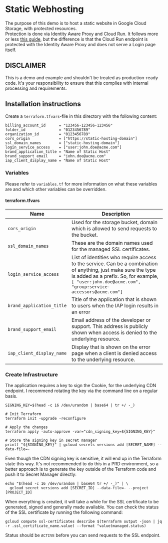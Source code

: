 # Static Webhosting

The purpose of this demo is to host a static website in Google Cloud Storage, with protected resources.  
Protection is done via Identity Aware Proxy and Cloud Run. It follows more or
less [this guide](https://cloud.google.com/community/tutorials/securing-gcs-static-website), but the difference is that
the Cloud Run endpoint is protected with the Identity Aware Proxy and does not serve a Login page itself.

## DISCLAIMER

This is a demo and example and shouldn't be treated as production-ready code.  It's your responsibility to ensure that this complies with internal processing and requirements.

## Installation instructions

Create a `terraform.tfvars`-file in this directory with the following content:

```hcl
billing_account_id      = "123456-123456-123456"
folder_id               = "0123456789"
organization_id         = "0123456789"
cors_origin             = ["https://static-hosting-domain"]
ssl_domain_names        = ["static-hosting-domain"]
login_service_access    = ["user:john.doe@acme.com"]
brand_application_title = "Name of Static Host"
brand_support_email     = "john.doe@acme.com"
iap_client_display_name = "Name of Static Host"
```

### Variables

Please refer to `variables.tf` for more information on what these variables are and which other variables can be
overridden.

#### terraform.tfvars

| Name                      | Description                                                                                                                                                                                                                |
|---------------------------|----------------------------------------------------------------------------------------------------------------------------------------------------------------------------------------------------------------------------|
| `cors_origin`             | Used for the storage bucket, domain which is allowed to send requests to the bucket.                                                                                                                                       |
| `ssl_domain_names`        | These are the domain names used for the managed SSL certificates.                                                                                                                                                          |
| `login_service_access`    | List of identities who require access to the service.  Can be a combination of anything, just make sure the type is added as a prefix.  So, for example, `[ "user:john.doe@acme.com", "group:service-accessors@acme.com"]` |
| `brand_application_title` | Title of the application that is shown to users when the IAP login results in an error                                                                                                                                     |
| `brand_support_email`     | Email address of the developer or support.  This address is publicly shown when access is denied to the underlying resource.                                                                                               |
| `iap_client_display_name` | Display that is shown on the error page when a client is denied access to the underlying resource.                                                                                                                         |

### Create Infrastructure
The application requires a key to sign the Cookie, for the underlying CDN endpoint.  I recommend rotating the key via the command line on a regular basis.

```shell
SIGNING_KEY=$(head -c 16 /dev/urandom | base64 | tr +/ -_)

# Init Terraform
terraform init -upgrade -reconfigure

# Apply the changes
terraform apply -auto-approve -var="cdn_signing_key=${SIGNING_KEY}"

# Store the signing key in secret manager
printf "${SIGNING_KEY}" | gcloud secrets versions add [SECRET_NAME] --data-file=-
```

Even though the CDN signing key is sensitive, it will end up in the Terraform state this way.  It's not recommended to do this in a PRD environment, so a better approach is to generate the key outside of the Terraform code and push it to Secret Manager directly:

```shell
echo "$(head -c 16 /dev/urandom | base64 tr +/ -_)" | \
  gcloud secret versions add [SECRET_ID] --data-file=- --project [PROJECT_ID] 
```

When everything is created, it will take a while for the SSL certificate to be generated, signed and generally made available.  You can check the status of the SSL certificate by running the following command:

```shell
gcloud compute ssl-certificates describe $(terraform output -json | jq -r .ssl_certificate_name.value) --format "value(managed.status)
```

Status should be `ACTIVE` before you can send requests to the SSL endpoint.

